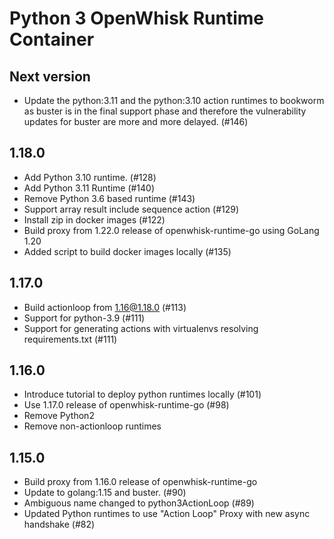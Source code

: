 <!--
#
# Licensed to the Apache Software Foundation (ASF) under one or more
# contributor license agreements.  See the NOTICE file distributed with
# this work for additional information regarding copyright ownership.
# The ASF licenses this file to You under the Apache License, Version 2.0
# (the "License"); you may not use this file except in compliance with
# the License.  You may obtain a copy of the License at
#
#     http://www.apache.org/licenses/LICENSE-2.0
#
# Unless required by applicable law or agreed to in writing, software
# distributed under the License is distributed on an "AS IS" BASIS,
# WITHOUT WARRANTIES OR CONDITIONS OF ANY KIND, either express or implied.
# See the License for the specific language governing permissions and
# limitations under the License.
#
-->

# Python 3 OpenWhisk Runtime Container

## Next version
  - Update the python:3.11 and the python:3.10 action runtimes to bookworm as buster is in the final support phase and therefore the vulnerability updates for buster are more and more delayed. (#146)

## 1.18.0
  - Add Python 3.10 runtime. (#128)
  - Add Python 3.11 Runtime (#140)
  - Remove Python 3.6 based runtime (#143)
  - Support array result include sequence action (#129)
  - Install zip in docker images (#122)
  - Build proxy from 1.22.0 release of openwhisk-runtime-go using GoLang 1.20
  - Added script to build docker images locally (#135)

## 1.17.0
 - Build actionloop from 1.16@1.18.0 (#113)
 - Support for python-3.9 (#111)
 - Support for generating actions with virtualenvs resolving requirements.txt (#111)

## 1.16.0
  - Introduce tutorial to deploy python runtimes locally (#101)
  - Use 1.17.0 release of openwhisk-runtime-go (#98)
  - Remove Python2
  - Remove non-actionloop runtimes

## 1.15.0
  - Build proxy from 1.16.0 release of openwhisk-runtime-go
  - Update to golang:1.15 and buster. (#90)
  - Ambiguous name changed to python3ActionLoop (#89)
  - Updated Python runtimes to use "Action Loop" Proxy with new async handshake (#82)

